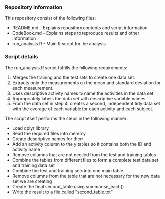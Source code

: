 ### Repository information

This repository consist of the following files:
<ul>
<li>README.md - Explains repository contents and script information</li>
<li>CodeBook.md - Explains steps to reproduce results and other information</li>
<li>run_analysis.R - Main R script for the analysis</li>
</ul>

### Script details
The run_analysis.R script fulfills the following requirements:
<ol>
<li>Merges the training and the test sets to create one data set.</li>
<li>Extracts only the measurements on the mean and standard deviation for each measurement.</li>
<li>Uses descriptive activity names to name the activities in the data set</li>
<li>Appropriately labels the data set with descriptive variable names. </li>
<li>From the data set in step 4, creates a second, independent tidy data set with the average of each variable for each activity and each subject.</li>
</ol>

The script itself performs the steps in the following manner:
<ul>
<li>Load dplyr library</li>
<li>Read the required files into memory</li>
<li>Create descriptive names for them</li>
<li>Add an activity column to the y tables so it contains both the ID and activity name</li>
<li>Remove columns that are not needed from the test and training tables</li>
<li>Combine the tables from different files to form a complete test data set and training data set</li>
<li>Combine the test and training sets into one main table</li>
<li>Remove columns from the table that are not necessary for the new data set we are creating</li>
<li>Create the final second_table using summarise_each()</li>
<li>Write the result to a file called "second_table.txt"</li>
</ul>